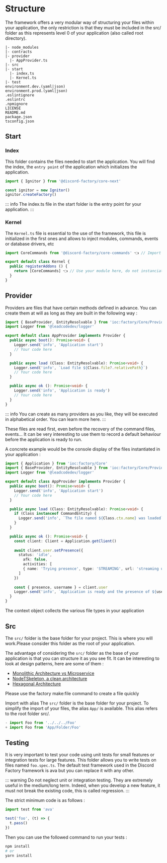 # Structure
The framework offers a very modular way of structuring your files within your application, the only restriction is that they must be included in the src/ folder as this represents level 0 of your application (also called root directory).
```
|- node_modules
|- contracts
|- provider
  |- AppProvider.ts
|- src
|- start
  |- index.ts
  |- Kernel.ts
|- test
environment.dev.(yaml|json)
environment.prod.(yaml|json)
.eslintignore
.eslintrc
.npmignore
LICENSE
README.md
package.json
tsconfig.json
```

## Start

### Index
This folder contains the files needed to start the application.
You will find the index, the `entry point` of the application which initializes the application.

```ts
import { Ignitor } from '@discord-factory/core-next'

const ignitor = new Ignitor()
ignitor.createFactory()
```

::: info
The index.ts file in the start folder is the entry point for your application.
:::

### Kernel
The `Kernel.ts` file is essential to the use of the framework,
this file is initialized in the first ones and allows to inject modules, commands, events or database drivers, etc
```ts
import CoreCommands from '@discord-factory/core-commands' 👈 // Import your module from NPM node_modules

export default class Kernel {
  public registerAddons () {
    return [CoreCommands] 👈 // Use your module here, do not instanciate it.
  }
}
```

## Provider
Providers are files that have certain methods defined in advance.
You can create them at will as long as they are built in the following way :

```ts
import { BaseProvider, EntityResolvable } from 'ioc:factory/Core/Provider'
import Logger from '@leadcodedev/logger'

export default class AppProvider implements Provider {
  public async boot(): Promise<void> {
    Logger.send('info', 'Application start')
    // Your code here
  }

  public async load (Class: EntityResolvable): Promise<void> {
    Logger.send('info', `Load file ${Class.file?.relativePath}`)
    // Your code here
  }

  public async ok (): Promise<void> {
    Logger.send('info', 'Application is ready')
    // Your code here
  }
}
```

::: info
You can create as many providers as you like, they will be executed in alphabetical order.
You can learn more here.
:::

These files are read first, even before the recovery of the command files, events...
It can be very interesting to use them to record a default behaviour before the application is ready to run.

A concrete example would be the console display of the files instantiated in your application :

```ts
import { Application } from 'ioc:factory/Core'
import { BaseProvider, EntityResolvable } from 'ioc:factory/Core/Provider'
import Logger from '@leadcodedev/logger'

export default class AppProvider implements Provider {
  public async boot(): Promise<void> {
    Logger.send('info', 'Application start')
    // Your code here
  }

  public async load (Class: EntityResolvable): Promise<void> {
    if (Class instanceof CommandEntity) {
      Logger.send('info', `The file named ${Class.ctx.name} was loaded`)
    }
  }

  public async ok (): Promise<void> {
    const client: Client = Application.getClient()
    
    await client.user.setPresence({
      status: 'idle',
        afk: false,
        activities: [
        { name: 'Trying presence', type: 'STREAMING', url: 'streaming url' }
      ]
    })
    
    const { presence, username } = client.user
    Logger.send('info', `Application is ready and the presence of ${username} is define to ${presence.status}`)
  }
}
```

The context object collects the various file types in your application

## Src
The `src/` folder is the base folder for your project.
This is where you will work.Please consider this folder as the root of your application.

The advantage of considering the `src/` folder as the base of your application is that you can structure it as you see fit.
It can be interesting to look at design patterns, here are some of them :

- [Monolithic Architecture vs Microservice](https://www.geeksforgeeks.org/monolithic-vs-microservices-architecture/)
- [NodeTSkeleton, a clean architecture](https://dev.to/vickodev/nodetskeleton-clean-arquitecture-template-project-for-nodejs-gge)
- [Hexagonal Architecture](https://blog.octo.com/architecture-hexagonale-trois-principes-et-un-exemple-dimplementation)

Please use the factory make:file command to create a file quickly

Import with alias
The `src/` folder is the base folder for your project.
To simplify the import of your files, the alias `App/` is available.
This alias refers to the root folder src/.

```ts
- import Foo from '../../../Foo'
+ import Foo from 'App/Folder/Foo'
```

## Testing
It is very important to test your code using unit tests for small features or integration tests for large features.
This folder allows you to write tests on files named `foo.spec.ts`.
The default test framework used in the Discord Factory framework is ava but you can replace it with any other.

::: warning
Do not neglect unit or integration testing.
They are extremely useful in the medium/long term.
Indeed, when you develop a new feature, it must not break the existing code, this is called regression.
:::

The strict minimum code is as follows :

```ts
import test from 'ava'

test('foo', (t) => {
  t.pass()
})
```

Then you can use the followed command to run your tests :

```bash
npm install
# or
yarn install
```